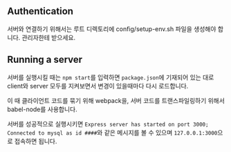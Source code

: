 ## Authentication

서버와 연결하기 위해서는 루트 디렉토리에 config/setup-env.sh 파일을 생성해야 합니다. 관리자한테 받으세요.

## Running a server

서버를 실행시킬 때는 `npm start`를 입력하면 `package.json`에 기재되어 있는 대로 client와 server 모두를 지켜보면서 변경이 있을때마다 다시 로드합니다.

이 때 클라이언트 코드를 묶기 위해 webpack을, 서버 코드를 트랜스파일링하기 위해서 babel-node를 사용합니다.

서버를 성공적으로 실행시키면 `Express server has started on port 3000; Connected to mysql as id ####`와 같은 메시지를 볼 수 있으며 `127.0.0.1:3000`으로 접속하면 됩니다.
